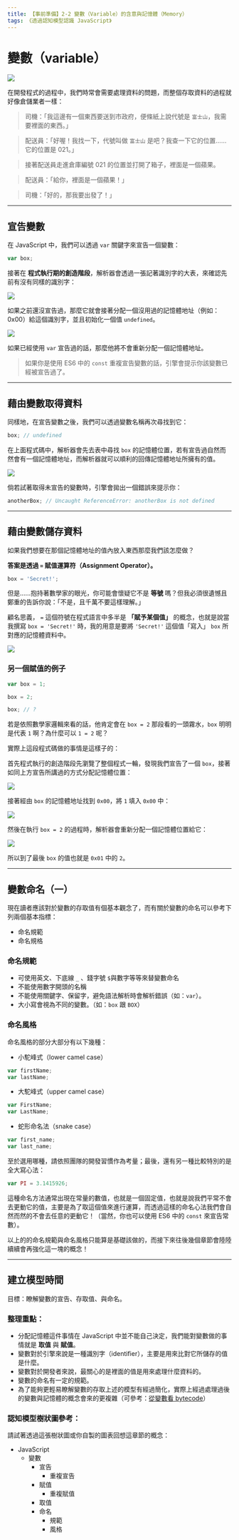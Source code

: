 ```yaml
---
title: 【事前準備】2-2 變數（Variable）的含意與記憶體（Memory）
tags: 《透過認知模型認識 JavaScript》
---
```


# 變數（variable）

![](https://i.imgur.com/7HjfegX.jpg)

在開發程式的過程中，我們時常會需要處理資料的問題，而整個存取資料的過程就好像倉儲業者一樣：

> 司機：「我這邊有一個東西要送到市政府，便條紙上說代號是 `富士山`，我需要裡面的東西。」

> 配送員：「好喔！我找一下，代號叫做 `富士山` 是吧？我查一下它的位置……它的位置是 021。」

> 接著配送員走進倉庫編號 021 的位置並打開了箱子，裡面是一個蘋果。

> 配送員：「給你，裡面是一個蘋果！」

> 司機：「好的，那我要出發了！」

---

## 宣告變數

在 JavaScript 中，我們可以透過 `var` 關鍵字來宣告一個變數：

```js
var box;
```
接著在 **程式執行期的創造階段**，解析器會透過一張記著識別字的大表，來確認先前有沒有同樣的識別字：

![](https://i.imgur.com/HonZ1Dq.png)

如果之前還沒宣告過，那麼它就會接著分配一個沒用過的記憶體地址（例如：0x00）給這個識別字，並且初始化一個值 `undefined`。

![](https://i.imgur.com/92QWgWs.png)

如果已經使用 `var` 宣告過的話，那麼他將不會重新分配一個記憶體地址。

> 如果你是使用 ES6 中的 `const` 重複宣告變數的話，引擎會提示你該變數已經被宣告過了。

---

## 藉由變數取得資料

同樣地，在宣告變數之後，我們可以透過變數名稱再次尋找到它：

```js
box; // undefined
```
在上面程式碼中，解析器會先去表中尋找 `box` 的記憶體位置，若有宣告過自然而然會有一個記憶體地址，而解析器就可以順利的回傳記憶體地址所擁有的值。

![](https://i.imgur.com/92QWgWs.png)

倘若試著取得未宣告的變數時，引擎會拋出一個錯誤來提示你：

```js
anotherBox; // Uncaught ReferenceError: anotherBox is not defined
```

---

## 藉由變數儲存資料

如果我們想要在那個記憶體地址的值內放入東西那麼我們該怎麼做？

**答案是透過 `=` 賦值運算符（Assignment Operator）。**

```js
box = 'Secret!';
```

但是……抱持著數學家的眼光，你可能會懷疑它不是 **等號** 嗎？但我必須很遺憾且鄭重的告訴你說：「不是，且千萬不要這樣理解。」

顧名思義， `=` 這個符號在程式語言中多半是 **「賦予某個值」** 的概念，也就是說當我撰寫 `box = 'Secret!'` 時，我的用意是要將 `'Secret!'` 這個值「寫入」 `box` 所對應的記憶體資料中。

![](https://i.imgur.com/uxeF3ey.png)

### 另一個賦值的例子

```js
var box = 1;

box = 2;

box; // ?
```

若是依照數學家邏輯來看的話，他肯定會在 `box = 2` 那段看的一頭霧水，`box` 明明是代表 `1` 啊？為什麼可以 `1 = 2` 呢？

實際上這段程式碼做的事情是這樣子的：

首先程式執行的創造階段先瀏覽了整個程式一輪，發現我們宣告了一個 `box`，接著如同上方宣告所講過的方式分配記憶體位置：

![](https://i.imgur.com/92QWgWs.png)

接著經由 `box` 的記憶體地址找到 `0x00`，將 `1` 填入 `0x00` 中：

![](https://i.imgur.com/eXiGV2m.png)

然後在執行 `box = 2` 的過程時，解析器會重新分配一個記憶體位置給它：

![](https://i.imgur.com/HALVI8M.png)

所以到了最後 `box` 的值也就是 `0x01` 中的 `2`。

---

## 變數命名（一）
現在讀者應該對於變數的存取值有個基本觀念了，而有關於變數的命名可以參考下列兩個基本指標：

- 命名規範
- 命名規格

### 命名規範
- 可使用英文、下底線 `_` 、錢字號 `$`與數字等等來替變數命名
- 不能使用數字開頭的名稱
- 不能使用關鍵字、保留字，避免語法解析時會解析錯誤（如：`var`）。
- 大小寫會視為不同的變數。（如：`box` 跟 `BOX`）

### 命名風格
命名風格的部分大部分有以下幾種：

- 小駝峰式（lower camel case）
```js
var firstName;
var lastName;
```
- 大駝峰式（upper camel case）
```js
var FirstName;
var LastName;
```
- 蛇形命名法（snake case）
```js
var first_name;
var last_name;
```

至於選用哪種，請依照團隊的開發習慣作為考量；最後，還有另一種比較特別的是全大寫心法：

```js
var PI = 3.1415926;
```

這種命名方法通常出現在常量的數值，也就是一個固定值，也就是說我們平常不會去更動它的值，主要是為了取這個值來進行運算，而透過這樣的命名心法我們會自然而然的不會去任意的更動它！（當然，你也可以使用 ES6 中的 `const` 來宣告常數）。

以上的的命名規範與命名風格只能算是基礎該做的，而接下來往後幾個章節會陸陸續續會再強化這一塊的概念！

---

## 建立模型時間
目標：瞭解變數的宣告、存取值、與命名。

### 整理重點：

- 分配記憶體這件事情在 JavaScript 中並不能自己決定，我們能對變數做的事情就是 **取值** 與 **賦值**。
- 變數對於引擎來說是一種識別字（identifier），主要是用來比對它所儲存的值是什麼。
- 變數對於開發者來說，最關心的是裡面的值是用來處理什麼資料的。
- 變數的命名有一定的規範。
- 為了能夠更輕易瞭解變數的存取上述的模型有經過簡化，實際上經過處理過後的變數與記憶體的概念會來的更複雜（可參考：[從變數看 bytecode](https://www.coderbridge.com/@aszx87410/de0143ab98ca495a8903519525d60a85)）

### 認知模型樹狀圖參考：
請試著透過這張樹狀圖或你自製的圖表回想這章節的概念：

- JavaScript
  - 變數
    - 宣告
      - 重複宣告
    - 賦值
      - 重複賦值
    - 取值
    - 命名
      - 規範
      - 風格